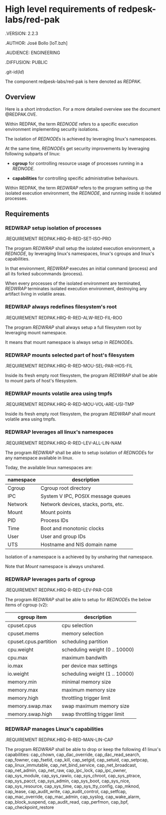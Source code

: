 # High level requirements of redpesk-labs/red-pak

.VERSION: 2.2.3

.AUTHOR: José Bollo [IoT.bzh]

.AUDIENCE: ENGINEERING

.DIFFUSION: PUBLIC

.git-id($Id$)

The component redpesk-labs/red-pak is here denoted as *REDPAK*.

## Overview

Here is a short introduction. For a more detailed overview
see the document @REDPAK.OVE.

Within REDPAK, the term *REDNODE* refers to a specific execution
environment implementing security isolations.

The isolation of *REDNODE*s is achieved by leveraging linux's namespaces.

At the same time, *REDNODE*s get security improvements by
leveraging following subparts of linux:

- **cgroup** for controlling resource usage of processes running
  in a *REDNODE*.

- **capabilities** for controlling specific administrative behaviours.

Within REDPAK, the term *REDWRAP* refers to the program setting
up the isolated execution environment, the *REDNODE*, and running
inside it isolated processes.



## Requirements


### REDWRAP setup isolation of processes

.REQUIREMENT REDPAK.HRQ-R-RED-SET-ISO-PRO

The program *REDWRAP* shall setup the isolated execution environment,
a *REDNODE*, by leveraging linux's namespaces, linux's cgroups and
linux's capabilities.

In that environment, *REDWRAP* executes an initial command (process) and
all its forked subcommands (process).

When every processes of the isolated environment are terminated,
*REDWRAP* terminates isolated execution environment, destroying
any artifact living in volatile areas.


### REDWRAP always redefines filesystem's root

.REQUIREMENT REDPAK.HRQ-R-RED-ALW-RED-FIL-ROO

The program *REDWRAP* shall always setup a full filesystem root
by leveraging mount namespace.

It means that mount namespace is always setup in *REDNODE*s.


### REDWRAP mounts selected part of host's filesystem

.REQUIREMENT REDPAK.HRQ-R-RED-MOU-SEL-PAR-HOS-FIL

Inside its fresh empty root filesystem, the program *REDWRAP*
shall be able to mount parts of host's filesystem.


### REDWRAP mounts volatile area using tmpfs

.REQUIREMENT REDPAK.HRQ-R-RED-MOU-VOL-ARE-USI-TMP

Inside its fresh empty root filesystem, the program *REDWRAP*
shall mount volatile area using tmpfs.


### REDWRAP leverages all linux's namespaces

.REQUIREMENT REDPAK.HRQ-R-RED-LEV-ALL-LIN-NAM

The program *REDWRAP* shall be able to setup isolation of *REDNODE*s for
any namespace available in linux.

Today, the available linux namespaces are:

| namespace | description                          |
|-----------|--------------------------------------|
| Cgroup    | Cgroup root directory                |
| IPC       | System V IPC, POSIX  message queues  |
| Network   | Network devices, stacks, ports, etc. |
| Mount     | Mount points                         |
| PID       | Process IDs                          |
| Time      | Boot and monotonic clocks            |
| User      | User and group IDs                   |
| UTS       | Hostname and NIS domain name         |

Isolation of a namespace is a achieved by by unsharing that namespace.

Note that *Mount* namespace is always unshared.

### REDWRAP leverages parts of cgroup

.REQUIREMENT REDPAK.HRQ-R-RED-LEV-PAR-CGR

The program *REDWRAP* shall be able to setup for *REDNODE*s
the below items of cgroup (v2):

| cgroup item           | description                    |
|-----------------------|--------------------------------|
| cpuset.cpus           | cpu selection                  |
| cpuset.mems           | memory selection               |
| cpuset.cpus.partition | scheduling partition           |
| cpu.weight            | scheduling weight (0 .. 10000) |
| cpu.max               | maximum bandwith               |
| io.max                | per device max settings        |
| io.weight             | scheduling weight (1 .. 10000) |
| memory.min            | minimal memory size            |
| memory.max            | maximum memory size            |
| memory.high           | throttling trigger limit       |
| memory.swap.max       | swap maximum memory size       |
| memory.swap.high      | swap throttling trigger limit  |

### REDWRAP manages Linux's capabilities

.REQUIREMENT REDPAK.HRQ-R-RED-MAN-LIN-CAP

The program *REDWRAP* shall be able to drop or keep the following
41 linux's capabilities:
    cap_chown,
    cap_dac_override,
    cap_dac_read_search,
    cap_fowner,
    cap_fsetid,
    cap_kill,
    cap_setgid,
    cap_setuid,
    cap_setpcap,
    cap_linux_immutable,
    cap_net_bind_service,
    cap_net_broadcast,
    cap_net_admin,
    cap_net_raw,
    cap_ipc_lock,
    cap_ipc_owner,
    cap_sys_module,
    cap_sys_rawio,
    cap_sys_chroot,
    cap_sys_ptrace,
    cap_sys_pacct,
    cap_sys_admin,
    cap_sys_boot,
    cap_sys_nice,
    cap_sys_resource,
    cap_sys_time,
    cap_sys_tty_config,
    cap_mknod,
    cap_lease,
    cap_audit_write,
    cap_audit_control,
    cap_setfcap,
    cap_mac_override,
    cap_mac_admin,
    cap_syslog,
    cap_wake_alarm,
    cap_block_suspend,
    cap_audit_read,
    cap_perfmon,
    cap_bpf,
    cap_checkpoint_restore
